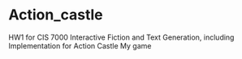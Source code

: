 # Action_castle
HW1 for CIS 7000 Interactive Fiction and Text Generation, including
Implementation for Action Castle
My game
